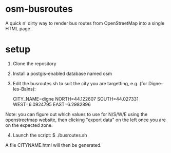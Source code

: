 osm-busroutes
=============

A quick n' dirty way to render bus routes from OpenStreetMap into a single HTML page.


# setup

1. Clone the repository
2. Install a postgis-enabled database named osm
3. Edit the busroutes.sh to suit the city you are targetting, e.g. (for Digne-les-Bains):

    CITY_NAME=digne
    NORTH=44.122607
    SOUTH=44.027331
    WEST=6.0924795
    EAST=6.2982896

Note: you can figure out which values to use for N/S/W/E using the openstreetmap website,
then clicking "export data" on the left once you are on the expected zone.

4. Launch the script:
    $ ./busroutes.sh

A file CITYNAME.html will then be generated.
